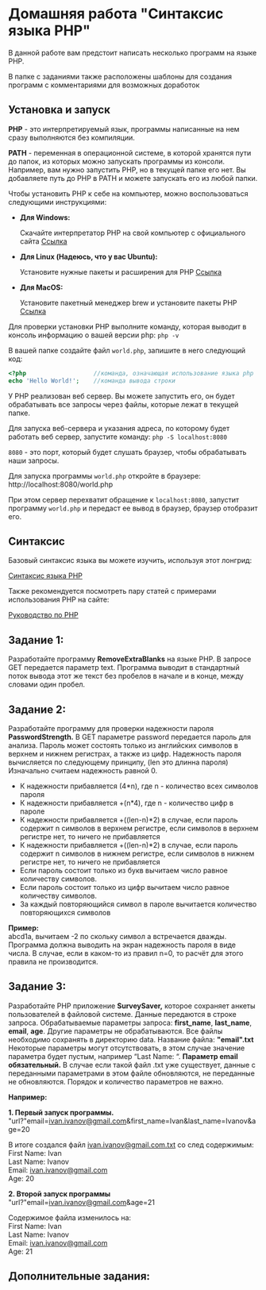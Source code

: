 # Домашняя работа "Синтаксис языка PHP"

В данной работе вам предстоит написать несколько программ на языке PHP.

В папке с заданиями также расположены шаблоны для создания программ с комментариями для возможных доработок

## Установка и запуск

**PHP** - это интерпретируемый язык, программы написанные на нем сразу выполняются без компиляции.

**PATH** - переменная в операционной системе, в которой хранятся пути до папок, из которых можно запускать программы из
консоли. Например, вам нужно запустить PHP, но в текущей папке его нет. 
Вы добавляете путь до PHP в PATH и можете запускать его из любой папки.

Чтобы установить PHP к себе на компьютер, можно воспользоваться следующими инструкциями:

- **Для Windows:**

  Скачайте интерпретатор PHP на свой компьютер с официального сайта
  [Ссылка](https://windows.php.net/downloads/releases/php-8.4.3-nts-Win32-vs17-x64.zip)


- **Для Linux (Надеюсь, что у вас Ubuntu):**

  Установите нужные пакеты и расширения для PHP
  [Ссылка](https://www.geeksforgeeks.org/how-to-install-php-on-ubuntu/#what-is-php)


- **Для MacOS:**

  Установите пакетный менеджер brew и установите пакеты PHP
  [Ссылка](https://www.php.net/manual/en/install.macosx.packages.php)

Для проверки установки PHP выполните команду, которая выводит в консоль информацию о вашей версии php:
`php -v`

В вашей папке создайте файл `world.php`, запишите в него следующий код:
```php
<?php                   //команда, означающая использование языка php
echo 'Hello World!'; 	//команда вывода строки
```

У PHP реализован веб сервер. 
Вы можете запустить его, он будет обрабатывать все запросы через файлы, которые лежат в текущей папке.

Для запуска веб-сервера и указания адреса, по которому будет работать веб сервер, запустите команду:
`php -S localhost:8080`

`8080` - это порт, который будет слушать браузер, чтобы обрабатывать наши запросы.

Для запуска программы `world.php` откройте в браузере:
http://localhost:8080/world.php

При этом сервер перехватит обращение к `localhost:8080`, запустит программу `world.php` и передаст ее вывод в браузер, браузер отобразит его.

## Синтаксис

Базовый синтаксис языка вы можете изучить, используя этот лонгрид:

[Синтаксис языка PHP](https://konstantin.ispring.ru/app/preview/3f7aa5aa-d548-11ef-8569-3665ad4aa8a7)

Также рекомендуется посмотреть пару статей с примерами использования PHP на сайте:

[Руководство по PHP](https://metanit.com/php/tutorial/)

## Задание 1:

Разработайте программу **RemoveExtraBlanks** на языке PHP. В запросе GET передается параметр text.
Программа выводит в стандартный поток вывода этот же текст без пробелов в начале и в конце, между словами один пробел.

## Задание 2:

Разработайте программу для проверки надежности пароля **PasswordStrength.** В GET параметре password передается пароль
для анализа. Пароль может состоять только из английских символов в верхнем и нижнем регистрах, а также из цифр.
Надежность пароля вычисляется по следующему принципу, (len это длинна пароля)
Изначально считаем надежность равной 0.

- К надежности прибавляется (4*n), где n - количество всех символов пароля
- К надежности прибавляется +(n*4), где n - количество цифр в пароле
- К надежности прибавляется +((len-n)*2) в случае, если пароль содержит n символов в верхнем регистре, если символов в
  верхнем регистре нет, то ничего не прибавляется
- К надежности прибавляется +((len-n)*2) в случае, если пароль содержит n символов в нижнем регистре, если символов в
  нижнем регистре нет, то ничего не прибавляется
- Если пароль состоит только из букв вычитаем число равное количеству символов.
- Если пароль состоит только из цифр вычитаем число равное количеству символов.
- За каждый повторяющийся символ в пароле вычитается количество повторяющихся символов

**Пример:**\
abcd1a, вычитаем -2 по скольку символ a встречается дважды. Программа должна выводить на экран надежность пароля в виде
числа.
В случае, если в каком-то из правил n=0, то расчёт для этого правила не производится.

## Задание 3:

Разработайте PHP приложение **SurveySaver,** которое сохраняет анкеты пользователей в файловой системе. Данные
передаются в строке запроса. Обрабатываемые параметры запроса: **first_name**, **last_name**, **email**, **age**. Другие
параметры не
обрабатываются. Все файлы необходимо сохранять в директорию data. Название файла: **"email".txt** Некоторые параметры
могут
отсутствовать, в этом случае значение параметра будет пустым, например “Last Name: “. **Параметр email обязательный.** В
случае если такой файл <email>.txt уже существует, данные с переданными параметрами в этом файле обновляются, не
переданные не обновляются. Порядок и количество параметров не важно.

**Например:**

**1. Первый запуск программы.**\
"url?"email=ivan.ivanov@gmail.com&first_name=Ivan&last_name=Ivanov&age=20

В итоге создался файл ivan.ivanov@gmail.com.txt со след содержимым:\
First Name: Ivan\
Last Name: Ivanov\
Email: ivan.ivanov@gmail.com\
Age: 20

**2. Второй запуск программы**\
"url?"email=ivan.ivanov@gmail.com&age=21

Содержимое файла изменилось на:\
First Name: Ivan\
Last Name: Ivanov\
Email: ivan.ivanov@gmail.com\
Age: 21

## Дополнительные задания: